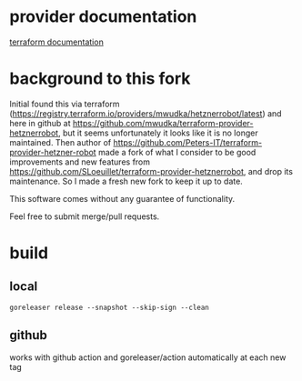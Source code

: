 # provider documentation

[terraform documentation](docs/index.md)

# background to this fork

Initial found this via terraform (https://registry.terraform.io/providers/mwudka/hetznerrobot/latest) and here in github
at https://github.com/mwudka/terraform-provider-hetznerrobot, but it seems unfortunately it looks like it is no
longer maintained. Then author of https://github.com/Peters-IT/terraform-provider-hetzner-robot made a fork of what I consider to be good improvements and new features
from https://github.com/SLoeuillet/terraform-provider-hetznerrobot, and drop its maintenance.
So I made a fresh new fork to keep it up to date.

This software comes without any guarantee of functionality.

Feel free to submit merge/pull requests.

# build
## local
```
goreleaser release --snapshot --skip-sign --clean
```

## github
works with github action and goreleaser/action automatically at each new tag